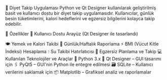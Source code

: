 🍏 Diyet Takip Uygulaması
Python ve Qt Designer kullanılarak geliştirilmiş basit ve kullanıcı dostu bir diyet takip uygulamasıdır.
Kullanıcılar, günlük besin tüketimlerini, kalori hedeflerini ve egzersiz bilgilerini kolayca takip edebilir.

🚀 Özellikler
📝 Kullanıcı Dostu Arayüz (Qt Designer ile tasarlandı)

🍽️ Yemek ve Kalori Takibi
📅 Günlük/Haftalık Raporlama
⚡ BMI (Vücut Kitle İndeksi) Hesaplama
💧 Su Takibi Hatırlatıcısı
🏃 Egzersiz Planlama ve Takip
💻 Kullanılan Teknolojiler ve Araçlar
🐍 Python 3.x
🎨 Qt Designer – GUI tasarımı için
🖇️ PyQt5 – GUI'nin Python ile entegre edilmesi
🗃️ SQLite – Kullanıcı verilerini saklamak için
📦 Matplotlib – Grafiksel analiz ve raporlamalar
